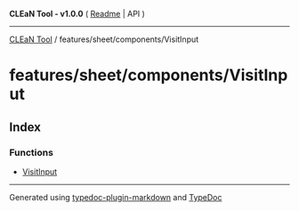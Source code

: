 **CLEaN Tool - v1.0.0** ( [Readme](../../../../README.md) \| API )

***

[CLEaN Tool](../../../../modules.md) / features/sheet/components/VisitInput

# features/sheet/components/VisitInput

## Index

### Functions

- [VisitInput](functions/VisitInput.md)

***

Generated using [typedoc-plugin-markdown](https://www.npmjs.com/package/typedoc-plugin-markdown) and [TypeDoc](https://typedoc.org/)
